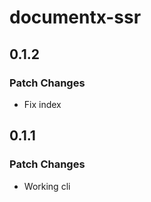 # documentx-ssr

## 0.1.2

### Patch Changes

-   Fix index

## 0.1.1

### Patch Changes

-   Working cli
